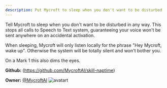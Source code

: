 ```yaml
---
description: Put Mycroft to sleep when you don't want to be disturbed
---
```

Tell Mycroft to sleep when you don't want to be disturbed in any way.
This stops all calls to Speech to Text system, guaranteeing your voice won't
be sent anywhere on an accidental activation.

When sleeping, Mycroft will only listen locally for the phrase "Hey Mycroft,
wake up". Otherwise the system will be totally silent and won't bother you.

On a Mark 1 this also dims the eyes.

**Github:** (https://github.com/MycroftAI/skill-naptime)

**Owner:** [@MycroftAI](https://github.com/MycroftAI) ![avatart](https://avatars0.githubusercontent.com/u/14171097?v=4)


